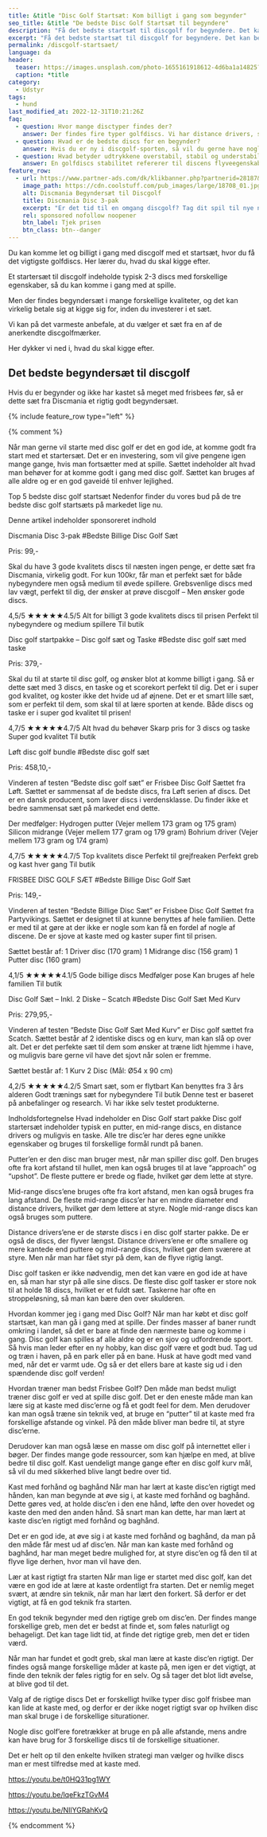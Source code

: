 ```yaml
---
title: &title "Disc Golf Startsæt: Kom billigt i gang som begynder"
seo_title: &title "De bedste Disc Golf Startsæt til begyndere"
description: "Få det bedste startsæt til discgolf for begyndere. Det kan betale sig at købe kvalitet fra starten for at få den bedste begynderoplevelse med discgolf."
excerpt: "Få det bedste startsæt til discgolf for begyndere. Det kan betale sig at købe kvalitet fra starten for at få den bedste begynderoplevelse med discgolf.s"
permalink: /discgolf-startsaet/
language: da
header:
  teaser: https://images.unsplash.com/photo-1655161918612-4d6ba1a14825?ixlib=rb-4.0.3&ixid=MnwxMjA3fDB8MHxwaG90by1wYWdlfHx8fGVufDB8fHx8&auto=format&fit=crop&h=300&w=400&q=10
  caption: *title
category:
  - Udstyr
tags:
  - hund
last_modified_at: 2022-12-31T10:21:26Z
faq:
  - question: Hvor mange disctyper findes der?
    answer: Der findes fire typer golfdiscs. Vi har distance drivers, som bruges til lange kast. Fairway drivers bruges til de mellem-lange drives). Midrange discs bruges til kortere drives og de lidt længere indspil. Putt og approach discs bruges til korte indspil og putts.
  - question: Hvad er de bedste discs for en begynder?
    answer: Hvis du er ny i discgolf-sporten, så vil du gerne have nogle golfdiscs, som er lette at kaste med. Du bør vælge en relativt let disc på 165-180 gram, som er understabil (dvs. har et lavt _turn_-tal). Mange forhandlere tilbyder begyndersæt, som er velegnet til nybegyndere at kaste med.
  - question: Hvad betyder udtrykkene overstabil, stabil og understabil?
    answer: En golfdiscs stabilitet refererer til discens flyveegenskaber. Hvis du laver et højrehåndet baghåndskast med høj hastighed, så vil en understabil disc have en tendens til at dreje lidt mod højre i starten. En stabil disc vil flyve mere lige ud. En overstabil disc vil trække mod venstre i starten både ved høj og lav udgangshastighed. Det har særligt betydning for discens svæveegenskaber, da de fleste discs vil fade lidt mod venstre til sidst.
feature_row:
  - url: https://www.partner-ads.com/dk/klikbanner.php?partnerid=28187&bannerid=23754&htmlurl=https://www.coolstuff.dk/leg-spil/legetoej/udendoers-legetoej/discmania-disc-3-pak-pid-18708
    image_path: https://cdn.coolstuff.com/pub_images/large/18708_01.jpg?timestamp=1641988146
    alt: Discmania Begyndersæt til Discgolf
    title: Discmania Disc 3-pak
    excerpt: "Er det tid til en omgang discgolf? Tag dit spil til nye niveauer med discs fra Discmania! Denne 3-pak indeholder tre discs med forskellige egenskaber: putter, midrange og fairway driver, så du altid har en disc, der passer - uanset hvor i spillet du befinder dig!"
    rel: sponsored nofollow noopener
    btn_label: Tjek prisen
    btn_class: btn--danger
---
```


Du kan komme let og billigt i gang med discgolf med et startsæt, hvor du få det vigtigste golfdiscs. Her lærer du, hvad du skal kigge efter.

Et startersæt til discgolf indeholde typisk 2-3 discs med forskellige egenskaber, så du kan komme i gang med at spille.

Men der findes begyndersæt i mange forskellige kvaliteter, og det kan virkelig betale sig at kigge sig for, inden du investerer i et sæt.

Vi kan på det varmeste anbefale, at du vælger et sæt fra en af de anerkendte discgolfmærker.

Her dykker vi ned i, hvad du skal kigge efter.

## Det bedste begyndersæt til discgolf

Hvis du er begynder og ikke har kastet så meget med frisbees før, så er dette sæt fra Discmania et rigtig godt begyndersæt.

{% include feature_row type="left" %}

{% comment %}

Når man gerne vil starte med disc golf er det en god ide, at komme godt fra start med et startersæt. Det er en investering, som vil give pengene igen mange gange, hvis man fortsætter med at spille. Sættet indeholder alt hvad man behøver for at komme godt i gang med disc golf. Sættet kan bruges af alle aldre og er en god gaveidé til enhver lejlighed.

Top 5 bedste disc golf startsæt
Nedenfor finder du vores bud på de tre bedste disc golf startsæts på markedet lige nu. 

Denne artikel indeholder sponsoreret indhold


Discmania Disc 3-pak
#Bedste Billige Disc Golf Sæt

Pris: 99,-

Skal du have 3 gode kvalitets discs til næsten ingen penge, er dette sæt fra Discmania, virkelig godt. For kun 100kr, får man et perfekt sæt for både nybegyndere men også medium til øvede spillere. Grebsvenlige discs med lav vægt, perfekt til dig, der ønsker at prøve discgolf – Men ønsker gode discs.

4,5/5
★★★★★4.5/5
Alt for billigt
3 gode kvalitets discs til prisen
Perfekt til nybegyndere og medium spillere
Til butik

Disc golf startpakke – Disc golf sæt og Taske
#Bedste disc golf sæt med taske

Pris: 379,-

Skal du til at starte til disc golf, og ønsker blot at komme billigt i gang. Så er dette sæt med 3 discs, en taske og et scorekort perfekt til dig. Det er i super god kvalitet, og koster ikke det hvide ud af øjnene. Det er et smart lille sæt, som er perfekt til dem, som skal til at lære sporten at kende. Både discs og taske er i super god kvalitet til prisen!

4,7/5
★★★★★4.7/5
Alt hvad du behøver
Skarp pris for 3 discs og taske
Super god kvalitet
Til butik

Løft disc golf bundle
#Bedste disc golf sæt

Pris: 458,10,-

Vinderen af testen “Bedste disc golf sæt” er Frisbee Disc Golf Sættet fra Løft. Sættet er sammensat af de bedste discs, fra Løft serien af discs. Det er en dansk producent, som laver discs i verdensklasse. Du finder ikke et bedre sammensat sæt på markedet end dette.

Der medfølger:
Hydrogen putter (Vejer mellem 173 gram og 175 gram)
Silicon midrange (Vejer mellem 177 gram og 179 gram)
Bohrium driver (Vejer mellem 173 gram og 174 gram)

4,7/5
★★★★★4.7/5
Top kvalitets disce
Perfekt til grejfreaken
Perfekt greb og kast hver gang
Til butik

FRISBEE DISC GOLF SÆT
#Bedste Billige Disc Golf Sæt

Pris: 149,-

Vinderen af testen “Bedste Billige Disc Sæt” er Frisbee Disc Golf Sættet fra Partyvikings. Sættet er designet til at kunne benyttes af hele familien. Dette er med til at gøre at der ikke er nogle som kan få en fordel af nogle af discene. De er sjove at kaste med og kaster super fint til prisen.

Sættet består af: 
1 Driver disc (170 gram)
1 Midrange disc (156 gram)
1 Putter disc (160 gram)

4,1/5
★★★★★4.1/5
Gode billige discs
Medfølger pose
Kan bruges af hele familien
Til butik

Disc Golf Sæt – Inkl. 2 Diske – Scatch
#Bedste Disc Golf Sæt Med Kurv

Pris: 279,95,-

Vinderen af testen “Bedste Disc Golf Sæt Med Kurv” er Disc golf sættet fra Scatch. Sættet består af 2 identiske discs og en kurv, man kan slå op over alt. Det er det perfekte sæt til dem som ønsker at træne lidt hjemme i have, og muligvis bare gerne vil have det sjovt når solen er fremme.

Sættet består af: 
1 Kurv
2 Disc (Mål: Ø54 x 90 cm)

4,2/5
★★★★★4.2/5
Smart sæt, som er flytbart
Kan benyttes fra 3 års alderen
Godt trænings sæt for nybegyndere
Til butik
Denne test er baseret på anbefalinger og research. Vi har ikke selv testet produkterne.

Indholdsfortegnelse
Hvad indeholder en Disc Golf start pakke
Disc golf startersæt indeholder typisk en putter, en mid-range discs, en distance drivers og muligvis en taske. Alle tre disc’er har deres egne unikke egenskaber og bruges til forskellige formål rundt på banen.

Putter’en er den disc man bruger mest, når man spiller disc golf. Den bruges ofte fra kort afstand til hullet, men kan også bruges til at lave “approach” og “upshot”. De fleste puttere er brede og flade, hvilket gør dem lette at styre.

Mid-range discs’ene bruges ofte fra kort afstand, men kan også bruges fra lang afstand. De fleste mid-range discs’er har en mindre diameter end distance drivers, hvilket gør dem lettere at styre. Nogle mid-range discs kan også bruges som puttere.

Distance drivers’ene er de største discs i en disc golf starter pakke. De er også de discs, der flyver længst. Distance drivers’ene er ofte smallere og mere kantede end puttere og mid-range discs, hvilket gør dem sværere at styre. Men når man har fået styr på dem, kan de flyve rigtig langt.

Disc golf tasken er ikke nødvendig, men det kan være en god ide at have en, så man har styr på alle sine discs. De fleste disc golf tasker er store nok til at holde 18 discs, hvilket er et fuldt sæt. Taskerne har ofte en stroppeløsning, så man kan bære den over skulderen.

Hvordan kommer jeg i gang med Disc Golf?
Når man har købt et disc golf startsæt, kan man gå i gang med at spille. Der findes masser af baner rundt omkring i landet, så det er bare at finde den nærmeste bane og komme i gang. Disc golf kan spilles af alle aldre og er en sjov og udfordrende sport. Så hvis man leder efter en ny hobby, kan disc golf være et godt bud. Tag ud og træn i haven, på en park eller på en bane. Husk at have godt med vand med, når det er varmt ude. Og så er det ellers bare at kaste sig ud i den spændende disc golf verden!

Hvordan træner man bedst Frisbee Golf?
Den måde man bedst muligt træner disc golf er ved at spille disc golf. Det er den eneste måde man kan lære sig at kaste med disc’erne og få et godt feel for dem. Men derudover kan man også træne sin teknik ved, at bruge en “putter” til at kaste med fra forskellige afstande og vinkel. På den måde bliver man bedre til, at styre disc’erne.

Derudover kan man også læse en masse om disc golf på internettet eller i bøger. Der findes mange gode ressourcer, som kan hjælpe en med, at blive bedre til disc golf. Kast uendeligt mange gange efter en disc golf kurv mål, så vil du med sikkerhed blive langt bedre over tid.


Kast med forhånd og baghånd
Når man har lært at kaste disc’en rigtigt med hånden, kan man begynde at øve sig i, at kaste med forhånd og baghånd. Dette gøres ved, at holde disc’en i den ene hånd, løfte den over hovedet og kaste den med den anden hånd. Så snart man kan dette, har man lært at kaste disc’en rigtigt med forhånd og baghånd.

Det er en god ide, at øve sig i at kaste med forhånd og baghånd, da man på den måde får mest ud af disc’en. Når man kan kaste med forhånd og baghånd, har man meget bedre mulighed for, at styre disc’en og få den til at flyve lige derhen, hvor man vil have den.


Lær at kast rigtigt fra starten
Når man lige er startet med disc golf, kan det være en god ide at lære at kaste ordentligt fra starten. Det er nemlig meget svært, at ændre sin teknik, når man har lært den forkert. Så derfor er det vigtigt, at få en god teknik fra starten.

En god teknik begynder med den rigtige greb om disc’en. Der findes mange forskellige greb, men det er bedst at finde et, som føles naturligt og behageligt. Det kan tage lidt tid, at finde det rigtige greb, men det er tiden værd.

Når man har fundet et godt greb, skal man lære at kaste disc’en rigtigt. Der findes også mange forskellige måder at kaste på, men igen er det vigtigt, at finde den teknik der føles rigtig for en selv. Og så tager det blot lidt øvelse, at blive god til det.


Valg af de rigtige discs
Det er forskelligt hvilke typer disc golf frisbee man kan lide at kaste med, og derfor er der ikke noget rigtigt svar op hvilken disc man skal bruge i de forskellige siturationer.

Nogle disc golf’ere foretrækker at bruge en på alle afstande, mens andre kan have brug for 3 forskellige discs til de forskellige situationer.

Det er helt op til den enkelte hvilken strategi man vælger og hvilke discs man er mest tilfredse med at kaste med.


https://youtu.be/t0HQ31pg1WY

https://youtu.be/lqeFkzTGvM4

https://youtu.be/NIlYGRahKvQ

{% endcomment %}